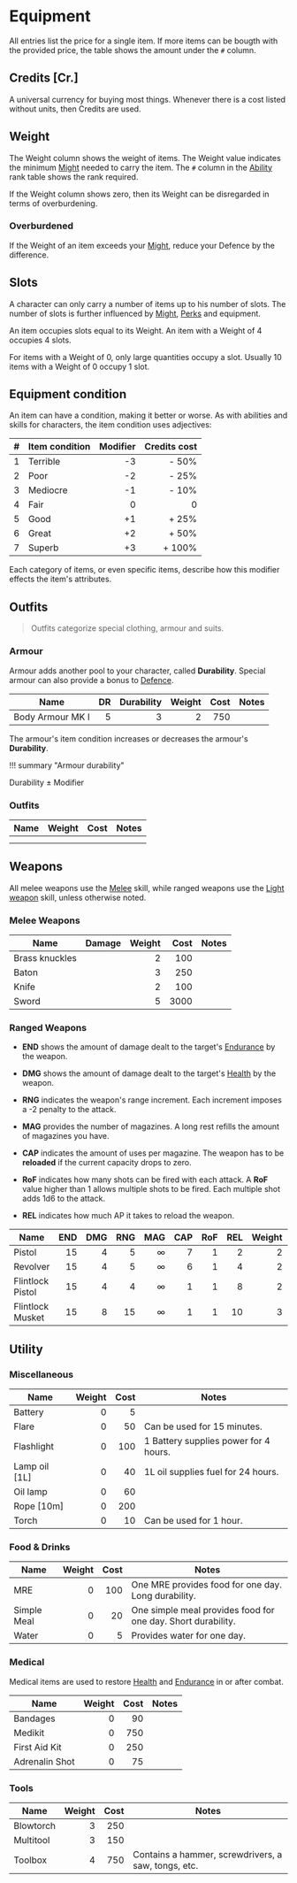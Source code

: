 # Equipment

<!-- Economy: Use real-life value of items, multiply by 10 and round to nearest sensible integer. -->

All entries list the price for a single item. If more items can be bougth with
the provided price, the table shows the amount under the `#` column.

## Credits [Cr.]

A universal currency for buying most things. Whenever there is a cost listed
without units, then Credits are used.

## Weight

The Weight column shows the weight of items. The Weight value indicates the
minimum [Might](/character#might) needed to carry the item. The `#` column in
the [Ability](/character#abilities) rank table shows the rank required.

If the Weight column shows zero, then its Weight can be disregarded in terms of
overburdening.

### Overburdened

If the Weight of an item exceeds your [Might](/character#might), reduce your
Defence by the difference.

## Slots

A character can only carry a number of items up to his number of slots. The
number of slots is further influenced by [Might](/character#might),
[Perks](/character/perks-flaws#perks) and equipment.

An item occupies slots equal to its Weight. An item with a Weight of 4 occupies
4 slots.

For items with a Weight of 0, only large quantities occupy a slot. Usually 10
items with a Weight of 0 occupy 1 slot.

## Equipment condition

An item can have a condition, making it better or worse. As with abilities and
skills for characters, the item condition uses adjectives:

|    # | Item condition | Modifier | Credits cost |
|-----:|----------------|---------:|-------------:|
|    1 | Terrible       |       -3 |        - 50% |
|    2 | Poor           |       -2 |        - 25% |
|    3 | Mediocre       |       -1 |        - 10% |
|    4 | Fair           |        0 |            0 |
|    5 | Good           |       +1 |        + 25% |
|    6 | Great          |       +2 |        + 50% |
|    7 | Superb         |       +3 |       + 100% |

Each category of items, or even specific items, describe how this modifier
effects the item's attributes.

## Outfits

> Outfits categorize special clothing, armour and suits.

### Armour

Armour adds another pool to your character, called **Durability**. Special
armour can also provide a bonus to [Defence](/crisis#defence).

| Name             |   DR | Durability | Weight | Cost | Notes |
|------------------|-----:|-----------:|-------:|-----:|-------|
| Body Armour MK I |    5 |          3 |      2 |  750 |       |

The armour's item condition increases or decreases the armour's **Durability**.

!!! summary "Armour durability"
    <div class="formula formula-top formula-bottom">
        <span data-bracket-bottom="Armour Base">Durability</span> ±
        <span data-bracket-top="Item condition">Modifier</span>
    </div>

### Outfits

| Name | Weight | Cost | Notes |
|------|-------:|-----:|-------|
|      |        |      |       |
|      |        |      |       |

## Weapons

All melee weapons use the [Melee](/character/skills#melee) skill, while ranged
weapons use the [Light weapon](/character/skills#light-weapons) skill, unless
otherwise noted.

### Melee Weapons

| Name           | Damage | Weight | Cost | Notes |
|----------------|-------:|-------:|-----:|-------|
| Brass knuckles |        |      2 |  100 |       |
| Baton          |        |      3 |  250 |       |
| Knife          |        |      2 |  100 |       |
| Sword          |        |      5 | 3000 |       |

### Ranged Weapons

* **END** shows the amount of damage dealt to the target's
  [Endurance](/character#endurance) by the weapon.

* **DMG** shows the amount of damage dealt to the target's
  [Health](/character#health) by the weapon.

* **RNG** indicates the weapon's range increment. Each increment imposes a -2
  penalty to the attack.

* **MAG** provides the number of magazines. A long rest refills the amount of
  magazines you have.

* **CAP** indicates the amount of uses per magazine. The weapon has to be
  **reloaded** if the current capacity drops to zero.

* **RoF** indicates how many shots can be fired with each attack. A **RoF**
  value higher than 1 allows multiple shots to be fired. Each multiple shot adds
  1d6 to the attack.

* **REL** indicates how much AP it takes to reload the weapon.

| Name             |  END |  DMG |  RNG |  MAG |  CAP |  RoF |  REL | Weight | Cost | Notes |
|------------------|-----:|-----:|-----:|-----:|-----:|-----:|-----:|-------:|-----:|-------|
| Pistol           |   15 |    4 |    5 |    ∞ |    7 |    1 |    2 |      2 | 1000 |       |
| Revolver         |   15 |    4 |    5 |    ∞ |    6 |    1 |    4 |      2 |  750 |       |
| Flintlock Pistol |   15 |    4 |    4 |    ∞ |    1 |    1 |    8 |      2 |  500 |       |
| Flintlock Musket |   15 |    8 |   15 |    ∞ |    1 |    1 |   10 |      3 | 1000 |       |

## Utility

### Miscellaneous

| Name          | Weight | Cost | Notes                                 |
|---------------|-------:|-----:|---------------------------------------|
| Battery       |      0 |    5 |                                       |
| Flare         |      0 |   50 | Can be used for 15 minutes.           |
| Flashlight    |      0 |  100 | 1 Battery supplies power for 4 hours. |
| Lamp oil [1L] |      0 |   40 | 1L oil supplies fuel for 24 hours.    |
| Oil lamp      |      0 |   60 |                                       |
| Rope [10m]    |      0 |  200 |                                       |
| Torch         |      0 |   10 | Can be used for 1 hour.               |

### Food & Drinks

| Name        | Weight | Cost | Notes                                                        |
|-------------|-------:|-----:|--------------------------------------------------------------|
| MRE         |      0 |  100 | One MRE provides food for one day. Long durability.          |
| Simple Meal |      0 |   20 | One simple meal provides food for one day. Short durability. |
| Water       |      0 |    5 | Provides water for one day.                                  |

### Medical

Medical items are used to restore [Health](/character#health) and
[Endurance](/character#endurance) in or after combat.

| Name           | Weight | Cost | Notes |
|----------------|-------:|-----:|-------|
| Bandages       |      0 |   90 |       |
| Medikit        |      0 |  750 |       |
| First Aid Kit  |      0 |  250 |       |
| Adrenalin Shot |      0 |   75 |       |

### Tools

| Name      | Weight | Cost | Notes                                               |
|-----------|-------:|-----:|-----------------------------------------------------|
| Blowtorch |      3 |  250 |                                                     |
| Multitool |      3 |  150 |                                                     |
| Toolbox   |      4 |  750 | Contains a hammer, screwdrivers, a saw, tongs, etc. |
